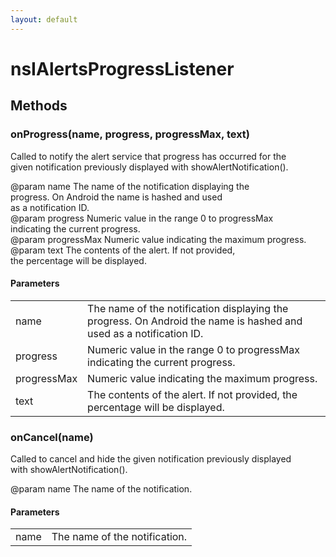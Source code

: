 ```yaml
---
layout: default
---
```


# nsIAlertsProgressListener #

## Methods ##

### onProgress(name, progress, progressMax, text) ###
  
Called to notify the alert service that progress has occurred for the  
given notification previously displayed with showAlertNotification().  
  
@param name         The name of the notification displaying the  
                    progress. On Android the name is hashed and used  
                    as a notification ID.  
@param progress     Numeric value in the range 0 to progressMax  
                    indicating the current progress.  
@param progressMax  Numeric value indicating the maximum progress.  
@param text         The contents of the alert. If not provided,  
                    the percentage will be displayed.  
  

#### Parameters ####

<table>

<tr>
<td>name</td>
<td>The name of the notification displaying the  
                    progress. On Android the name is hashed and used  
                    as a notification ID.  
</td>
</tr>

<tr>
<td>progress</td>
<td>Numeric value in the range 0 to progressMax  
                    indicating the current progress.  
</td>
</tr>

<tr>
<td>progressMax</td>
<td>Numeric value indicating the maximum progress.  
</td>
</tr>

<tr>
<td>text</td>
<td>The contents of the alert. If not provided,  
                    the percentage will be displayed.  
</td>
</tr>

</table>

### onCancel(name) ###
  
Called to cancel and hide the given notification previously displayed  
with showAlertNotification().  
  
@param name         The name of the notification.  
  

#### Parameters ####

<table>

<tr>
<td>name</td>
<td>The name of the notification.  
</td>
</tr>

</table>
